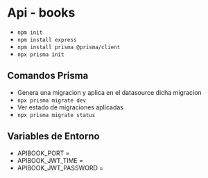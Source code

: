 # Api - books
- ``` npm init ```
- ``` npm install express  ```
- ``` npm install prisma @prisma/client  ```
- ``` npx prisma init ```

## Comandos Prisma 
-  Genera una migracion y aplica en el datasource dicha migracion
- ``` npx prisma migrate dev ```
- Ver estado de migraciones aplicadas
- ``` npx prisma migrate status ```

## Variables de Entorno
- APIBOOK_PORT =
- APIBOOK_JWT_TIME = 
- APIBOOK_JWT_PASSWORD = 

